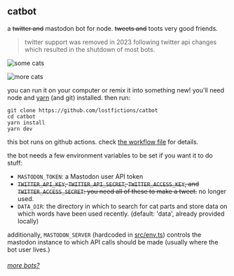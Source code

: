 ## catbot

a ~~twitter and~~ mastodon bot for node. ~~tweets and~~ toots very good friends.

> twitter support was removed in 2023 following twitter api changes which
> resulted in the shutdown of most bots.

![some cats](https://i.imgur.com/bWQ7Y75.png)

![more cats](https://i.imgur.com/4NXrvB5.png)

you can run it on your computer or remix it into something new! you'll need node
and [yarn](https://yarnpkg.com) (and git) installed. then run:

```
git clone https://github.com/lostfictions/catbot
cd catbot
yarn install
yarn dev
```

this bot runs on github actions. check [the workflow
file](.github/workflows/twoot.yml) for details.

the bot needs a few environment variables to be set if you want it to do stuff:

- `MASTODON_TOKEN`: a Mastodon user API token
- ~~`TWITTER_API_KEY`, `TWITTER_API_SECRET`, `TWITTER_ACCESS_KEY`, and
  `TWITTER_ACCESS_SECRET`: you need all of these to make a tweet.~~ no longer
  used.
- `DATA_DIR`: the directory in which to search for cat parts and store data on
  which words have been used recently. (default: 'data', already provided
  locally)

additionally, `MASTODON_SERVER` (hardcoded in [src/env.ts](src/env.ts)) controls
the mastodon instance to which API calls should be made (usually where the bot
user lives.)

###### [more bots?](https://github.com/lostfictions?tab=repositories&q=botally)
